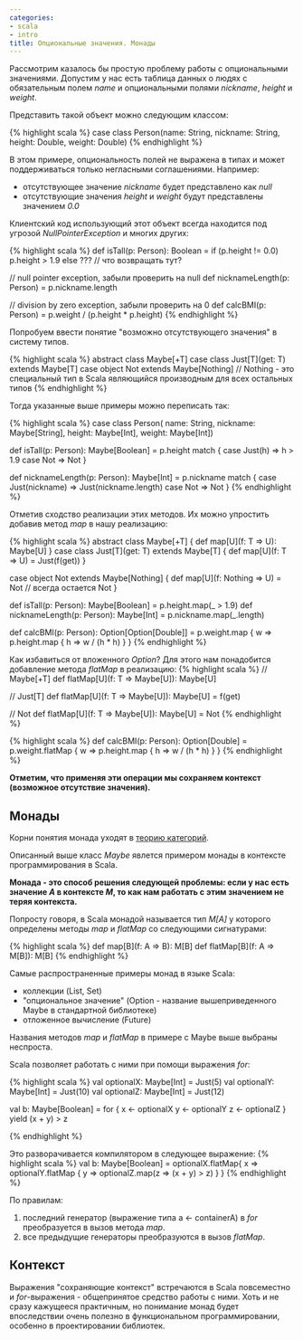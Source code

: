 ```yaml
---
categories:
- scala
- intro
title: Опциональные значения. Монады
---
```


Рассмотрим казалось бы простую проблему работы с опциональными значениями.
Допустим у нас есть таблица данных о людях с обязательным полем *name* и опциональными полями *nickname*, *height* и *weight*.

Представить такой объект можно следующим классом:

{% highlight scala %}
case class Person(name: String, nickname: String, height: Double, weight: Double)
{% endhighlight %}

В этом примере, опциональность полей не выражена в типах и может поддерживаться только негласными соглашениями. Например:

- отсутствующее значение *nickname* будет представлено как *null*
- отсутствующие значения *height* и *weight* будут представлены значением *0.0*

Клиентский код использующий этот объект всегда находится под угрозой *NullPointerException* и многих других:

{% highlight scala %}
def isTall(p: Person): Boolean = 
  if (p.height != 0.0) p.height > 1.9 
  else ??? // что возвращать тут?

// null pointer exception, забыли проверить на null
def nicknameLength(p: Person) = p.nickname.length

// division by zero exception, забыли проверить на 0
def calcBMI(p: Person) = p.weight / (p.height * p.height) 
{% endhighlight %}

Попробуем ввести понятие "возможно отсутствующего значения" в систему типов.

{% highlight scala %}
abstract class Maybe[+T]
case class Just[T](get: T) extends Maybe[T]
case object Not extends Maybe[Nothing]
// Nothing - это специальный тип в Scala являющийся производным для всех остальных типов
{% endhighlight %}

Тогда указанные выше примеры можно переписать так:

{% highlight scala %}
case class Person(
  name: String, 
  nickname: Maybe[String], 
  height: Maybe[Int], 
  weight: Maybe[Int])

def isTall(p: Person): Maybe[Boolean] = p.height match {
  case Just(h) => h > 1.9
  case Not => Not
}

def nicknameLength(p: Person): Maybe[Int] = p.nickname match {
  case Just(nickname) => Just(nickname.length)
  case Not => Not
} 
{% endhighlight %}

Отметив сходство реализации этих методов. Их можно упростить добавив метод *map* в нашу реализацию:

{% highlight scala %}
abstract class Maybe[+T] {
  def map[U](f: T => U): Maybe[U]
}
case class Just[T](get: T) extends Maybe[T] {
  def map[U](f: T => U) = Just(f(get))
}

case object Not extends Maybe[Nothing] {
  def map[U](f: Nothing => U) = Not // всегда остается Not
}

def isTall(p: Person): Maybe[Boolean] = p.height.map(_ > 1.9)
def nicknameLength(p: Person): Maybe[Int] = p.nickname.map(_.length)

def calcBMI(p: Person): Option[Option[Double]] = 
  p.weight.map { w =>
    p.height.map { h => w / (h * h) }
  }
{% endhighlight %}

Как избавиться от вложенного *Option*? Для этого нам понадобится добавление метода *flatMap* в реализацию:
{% highlight scala %}
// Maybe[+T]
def flatMap[U](f: T => Maybe[U]): Maybe[U]

// Just[T]
def flatMap[U](f: T => Maybe[U]): Maybe[U] = f(get)

// Not
def flatMap[U](f: T => Maybe[U]): Maybe[U] = Not
{% endhighlight %}

{% highlight scala %}
def calcBMI(p: Person): Option[Double] = 
  p.weight.flatMap { w =>
    p.height.map { h => w / (h * h) }
  }
{% endhighlight %}

**Отметим, что применяя эти операции мы сохраняем контекст (возможное отсутствие значения).**

## Монады

Корни понятия монада уходят в [теорию категорий](https://ru.wikipedia.org/wiki/Теория_категорий).

Описанный выше класс *Maybe* явлется примером монады в контексте программирования в Scala.

**Монада - это способ решения следующей проблемы: если у нас есть значение *A* в контексте *M*, то как нам работать с этим значением не теряя контекста.**

Попросту говоря, в Scala монадой называется тип *M[A]* у которого определены методы *map* и *flatMap* со следующими сигнатурами:

{% highlight scala %}
def map[B](f: A => B): M[B]
def flatMap[B](f: A => M[B]): M[B]
{% endhighlight %}

Самые распространенные примеры монад в языке Scala:

- коллекции (List, Set)
- "опциональное значение" (Option - название вышеприведенного Maybe в стандартной библиотеке)
- отложенное вычисление (Future)

Названия методов *map* и *flatMap* в примере с Maybe выше выбраны неспроста. 

Scala позволяет работать с ними при помощи выражения *for*:

{% highlight scala %}
val optionalX: Maybe[Int] = Just(5)
val optionalY: Maybe[Int] = Just(10)
val optionalZ: Maybe[Int] = Just(12)

val b: Maybe[Boolean] = for {
  x <- optionalX
  y <- optionalY
  z <- optionalZ
} yield (x + y) > z

{% endhighlight %}

Это разворачивается компилятором в следующее выражение:
{% highlight scala %}
val b: Maybe[Boolean] = 
  optionalX.flatMap{ x => 
    optionalY.flatMap { y => 
        optionalZ.map(z => (x + y) > z)
    }
  }
{% endhighlight %}

По правилам:

1. последний генератор (выражение типа a <- containerA) в *for* преобразуется в вызов метода *map*.
2. все предыдущие генераторы преобразуются в вызов *flatMap*.

## Контекст

Выражения "сохраняющие контекст" встречаются в Scala повсеместно и *for*-выражения - общепринятое средство работы с ними. Хоть и не сразу кажущееся практичным, но понимание монад будет впоследствии очень полезно в функциональном программировании, особенно в проектировании библиотек.

